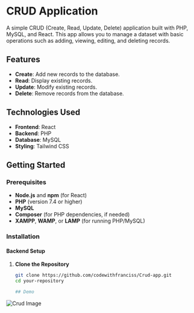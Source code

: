 # CRUD Application

A simple CRUD (Create, Read, Update, Delete) application built with PHP, MySQL, and React. This app allows you to manage a dataset with basic operations such as adding, viewing, editing, and deleting records.

## Features

- **Create**: Add new records to the database.
- **Read**: Display existing records.
- **Update**: Modify existing records.
- **Delete**: Remove records from the database.

## Technologies Used

- **Frontend**: React
- **Backend**: PHP
- **Database**: MySQL
- **Styling**: Tailwind CSS

## Getting Started

### Prerequisites

- **Node.js** and **npm** (for React)
- **PHP** (version 7.4 or higher)
- **MySQL**
- **Composer** (for PHP dependencies, if needed)
- **XAMPP**, **WAMP**, or **LAMP** (for running PHP/MySQL)

### Installation

#### Backend Setup

1. **Clone the Repository**

   ```bash
   git clone https://github.com/codewithfranciss/Crud-app.git
   cd your-repository

   ## Demo

![Crud Image](assets/screenshot.png)

